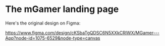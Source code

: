 # The mGamer landing page
Here's the original design on Figma:

https://www.figma.com/design/cKSbaTgQDSC6N5XXkCRlWX/MGamer---App?node-id=1075-6529&node-type=canvas
